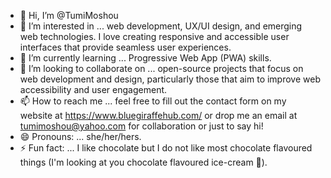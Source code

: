 - 👋 Hi, I’m @TumiMoshou
- 👀 I’m interested in ... web development, UX/UI design, and emerging web technologies. I love creating responsive and accessible user interfaces that provide seamless user experiences.
- 🌱 I’m currently learning ... Progressive Web App (PWA) skills.
- 💞️ I’m looking to collaborate on ... open-source projects that focus on web development and design, particularly those that aim to improve web accessibility and user engagement.
- 📫 How to reach me ... feel free to fill out the contact form on my website at https://www.bluegiraffehub.com/ or drop me an email at tumimoshou@yahoo.com for collaboration or just to say hi!
- 😄 Pronouns: ... she/her/hers.
- ⚡ Fun fact: ... I like chocolate but I do not like most chocolate flavoured things (I'm looking at you chocolate flavoured ice-cream 👀).

<!---
TumiMoshou/TumiMoshou is a ✨ special ✨ repository because its `README.md` (this file) appears on your GitHub profile.
You can click the Preview link to take a look at your changes.
--->
